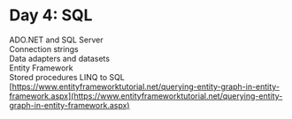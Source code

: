 # Day 4: SQL

ADO.NET and SQL Server  
Connection strings  
Data adapters and datasets  
Entity Framework  
Stored procedures
LINQ to SQL  
[https://www.entityframeworktutorial.net/querying-entity-graph-in-entity-framework.aspx](https://www.entityframeworktutorial.net/querying-entity-graph-in-entity-framework.aspx)